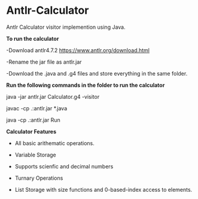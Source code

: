 # Antlr-Calculator

Antlr Calculator visitor implemention using Java.

**To run the calculator**

-Download antlr4.7.2 https://www.antlr.org/download.html

-Rename the jar file as antlr.jar

-Download the .java and .g4 files and store everything in the same folder.

**Run the following commands in the folder to run the calculator**

java -jar antlr.jar Calculator.g4 -visitor

javac -cp .:antlr.jar *.java

java -cp .:antlr.jar Run

**Calculator Features**

- All basic arithematic operations.

- Variable Storage

- Supports scienfic and decimal numbers

- Turnary Operations

- List Storage with size functions and 0-based-index access to elements.


